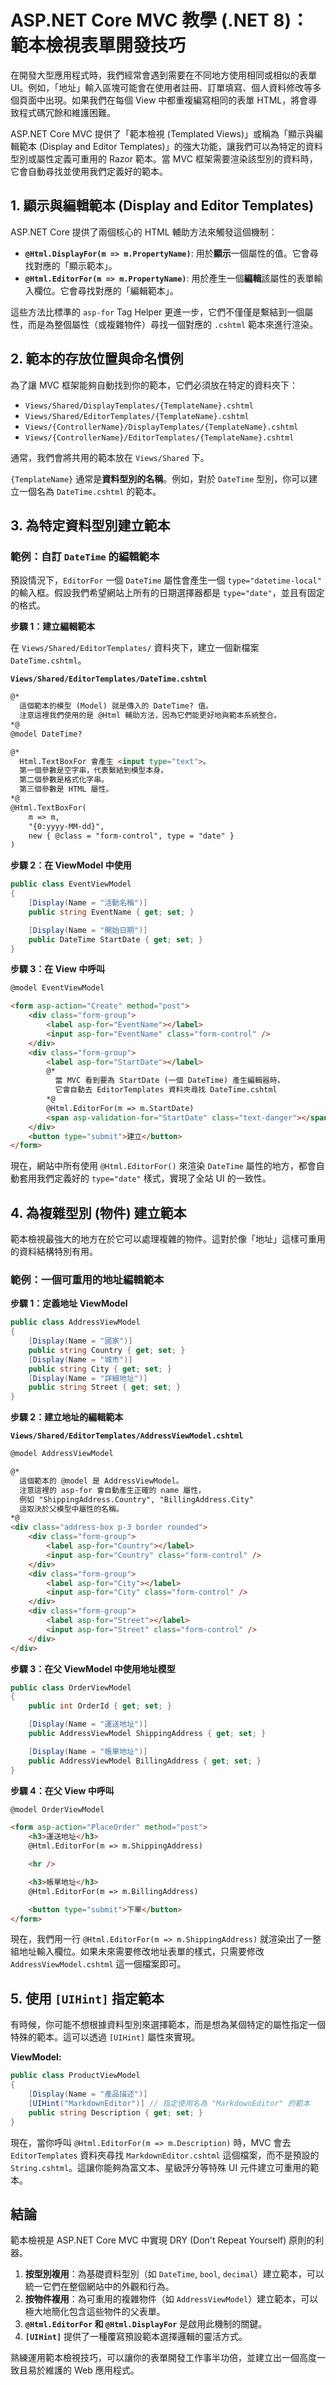 # ASP.NET Core MVC 教學 (.NET 8)：範本檢視表單開發技巧

在開發大型應用程式時，我們經常會遇到需要在不同地方使用相同或相似的表單 UI。例如，「地址」輸入區塊可能會在使用者註冊、訂單填寫、個人資料修改等多個頁面中出現。如果我們在每個 View 中都重複編寫相同的表單 HTML，將會導致程式碼冗餘和維護困難。

ASP.NET Core MVC 提供了「範本檢視 (Templated Views)」或稱為「顯示與編輯範本 (Display and Editor Templates)」的強大功能，讓我們可以為特定的資料型別或屬性定義可重用的 Razor 範本。當 MVC 框架需要渲染該型別的資料時，它會自動尋找並使用我們定義好的範本。

## 1. 顯示與編輯範本 (Display and Editor Templates)

ASP.NET Core 提供了兩個核心的 HTML 輔助方法來觸發這個機制：

*   **`@Html.DisplayFor(m => m.PropertyName)`**: 用於**顯示**一個屬性的值。它會尋找對應的「顯示範本」。
*   **`@Html.EditorFor(m => m.PropertyName)`**: 用於產生一個**編輯**該屬性的表單輸入欄位。它會尋找對應的「編輯範本」。

這些方法比標準的 `asp-for` Tag Helper 更進一步，它們不僅僅是繫結到一個屬性，而是為整個屬性（或複雜物件）尋找一個對應的 `.cshtml` 範本來進行渲染。

## 2. 範本的存放位置與命名慣例

為了讓 MVC 框架能夠自動找到你的範本，它們必須放在特定的資料夾下：

*   `Views/Shared/DisplayTemplates/{TemplateName}.cshtml`
*   `Views/Shared/EditorTemplates/{TemplateName}.cshtml`
*   `Views/{ControllerName}/DisplayTemplates/{TemplateName}.cshtml`
*   `Views/{ControllerName}/EditorTemplates/{TemplateName}.cshtml`

通常，我們會將共用的範本放在 `Views/Shared` 下。

`{TemplateName}` 通常是**資料型別的名稱**。例如，對於 `DateTime` 型別，你可以建立一個名為 `DateTime.cshtml` 的範本。

## 3. 為特定資料型別建立範本

### 範例：自訂 `DateTime` 的編輯範本

預設情況下，`EditorFor` 一個 `DateTime` 屬性會產生一個 `type="datetime-local"` 的輸入框。假設我們希望網站上所有的日期選擇器都是 `type="date"`，並且有固定的格式。

**步驟 1：建立編輯範本**

在 `Views/Shared/EditorTemplates/` 資料夾下，建立一個新檔案 `DateTime.cshtml`。

**`Views/Shared/EditorTemplates/DateTime.cshtml`**
```html
@* 
  這個範本的模型 (Model) 就是傳入的 DateTime? 值。
  注意這裡我們使用的是 @Html 輔助方法，因為它們能更好地與範本系統整合。
*@
@model DateTime?

@* 
  Html.TextBoxFor 會產生 <input type="text">。
  第一個參數是空字串，代表繫結到模型本身。
  第二個參數是格式化字串。
  第三個參數是 HTML 屬性。
*@
@Html.TextBoxFor(
    m => m, 
    "{0:yyyy-MM-dd}", 
    new { @class = "form-control", type = "date" }
)
```

**步驟 2：在 ViewModel 中使用**

```csharp
public class EventViewModel
{
    [Display(Name = "活動名稱")]
    public string EventName { get; set; }

    [Display(Name = "開始日期")]
    public DateTime StartDate { get; set; }
}
```

**步驟 3：在 View 中呼叫**

```html
@model EventViewModel

<form asp-action="Create" method="post">
    <div class="form-group">
        <label asp-for="EventName"></label>
        <input asp-for="EventName" class="form-control" />
    </div>
    <div class="form-group">
        <label asp-for="StartDate"></label>
        @* 
          當 MVC 看到要為 StartDate (一個 DateTime) 產生編輯器時，
          它會自動去 EditorTemplates 資料夾尋找 DateTime.cshtml
        *@
        @Html.EditorFor(m => m.StartDate)
        <span asp-validation-for="StartDate" class="text-danger"></span>
    </div>
    <button type="submit">建立</button>
</form>
```
現在，網站中所有使用 `@Html.EditorFor()` 來渲染 `DateTime` 屬性的地方，都會自動套用我們定義好的 `type="date"` 樣式，實現了全站 UI 的一致性。

## 4. 為複雜型別 (物件) 建立範本

範本檢視最強大的地方在於它可以處理複雜的物件。這對於像「地址」這樣可重用的資料結構特別有用。

### 範例：一個可重用的地址編輯範本

**步驟 1：定義地址 ViewModel**
```csharp
public class AddressViewModel
{
    [Display(Name = "國家")]
    public string Country { get; set; }
    [Display(Name = "城市")]
    public string City { get; set; }
    [Display(Name = "詳細地址")]
    public string Street { get; set; }
}
```

**步驟 2：建立地址的編輯範本**

**`Views/Shared/EditorTemplates/AddressViewModel.cshtml`**
```html
@model AddressViewModel

@* 
  這個範本的 @model 是 AddressViewModel。
  注意這裡的 asp-for 會自動產生正確的 name 屬性，
  例如 "ShippingAddress.Country", "BillingAddress.City"
  這取決於父模型中屬性的名稱。
*@
<div class="address-box p-3 border rounded">
    <div class="form-group">
        <label asp-for="Country"></label>
        <input asp-for="Country" class="form-control" />
    </div>
    <div class="form-group">
        <label asp-for="City"></label>
        <input asp-for="City" class="form-control" />
    </div>
    <div class="form-group">
        <label asp-for="Street"></label>
        <input asp-for="Street" class="form-control" />
    </div>
</div>
```

**步驟 3：在父 ViewModel 中使用地址模型**
```csharp
public class OrderViewModel
{
    public int OrderId { get; set; }

    [Display(Name = "運送地址")]
    public AddressViewModel ShippingAddress { get; set; }

    [Display(Name = "帳單地址")]
    public AddressViewModel BillingAddress { get; set; }
}
```

**步驟 4：在父 View 中呼叫**
```html
@model OrderViewModel

<form asp-action="PlaceOrder" method="post">
    <h3>運送地址</h3>
    @Html.EditorFor(m => m.ShippingAddress)

    <hr />

    <h3>帳單地址</h3>
    @Html.EditorFor(m => m.BillingAddress)

    <button type="submit">下單</button>
</form>
```
現在，我們用一行 `@Html.EditorFor(m => m.ShippingAddress)` 就渲染出了一整組地址輸入欄位。如果未來需要修改地址表單的樣式，只需要修改 `AddressViewModel.cshtml` 這一個檔案即可。

## 5. 使用 `[UIHint]` 指定範本

有時候，你可能不想根據資料型別來選擇範本，而是想為某個特定的屬性指定一個特殊的範本。這可以透過 `[UIHint]` 屬性來實現。

**ViewModel:**
```csharp
public class ProductViewModel
{
    [Display(Name = "產品描述")]
    [UIHint("MarkdownEditor")] // 指定使用名為 "MarkdownEditor" 的範本
    public string Description { get; set; }
}
```
現在，當你呼叫 `@Html.EditorFor(m => m.Description)` 時，MVC 會去 `EditorTemplates` 資料夾尋找 `MarkdownEditor.cshtml` 這個檔案，而不是預設的 `String.cshtml`。這讓你能夠為富文本、星級評分等特殊 UI 元件建立可重用的範本。

## 結論

範本檢視是 ASP.NET Core MVC 中實現 DRY (Don't Repeat Yourself) 原則的利器。

1.  **按型別複用**：為基礎資料型別（如 `DateTime`, `bool`, `decimal`）建立範本，可以統一它們在整個網站中的外觀和行為。
2.  **按物件複用**：為可重用的複雜物件（如 `AddressViewModel`）建立範本，可以極大地簡化包含這些物件的父表單。
3.  **`@Html.EditorFor` 和 `@Html.DisplayFor`** 是啟用此機制的關鍵。
4.  **`[UIHint]`** 提供了一種覆寫預設範本選擇邏輯的靈活方式。

熟練運用範本檢視技巧，可以讓你的表單開發工作事半功倍，並建立出一個高度一致且易於維護的 Web 應用程式。
